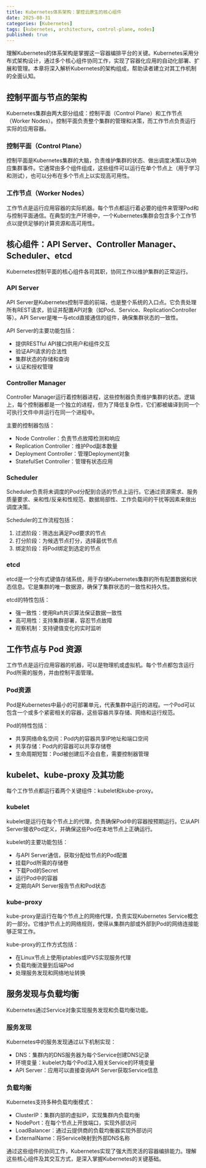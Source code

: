```yaml
---
title: Kubernetes体系架构：掌控云原生的核心组件
date: 2025-08-31
categories: [Kubernetes]
tags: [kubernetes, architecture, control-plane, nodes]
published: true
---
```


理解Kubernetes的体系架构是掌握这一容器编排平台的关键。Kubernetes采用分布式架构设计，通过多个核心组件协同工作，实现了容器化应用的自动化部署、扩展和管理。本章将深入解析Kubernetes的架构组成，帮助读者建立对其工作机制的全面认知。

## 控制平面与节点的架构

Kubernetes集群由两大部分组成：控制平面（Control Plane）和工作节点（Worker Nodes）。控制平面负责整个集群的管理和决策，而工作节点负责运行实际的应用容器。

### 控制平面（Control Plane）

控制平面是Kubernetes集群的大脑，负责维护集群的状态、做出调度决策以及响应集群事件。它通常由多个组件组成，这些组件可以运行在单个节点上（用于学习和测试），也可以分布在多个节点上以实现高可用性。

### 工作节点（Worker Nodes）

工作节点是运行应用容器的实际机器。每个节点都运行着必要的组件来管理Pod和与控制平面通信。在典型的生产环境中，一个Kubernetes集群会包含多个工作节点以提供足够的计算资源和高可用性。

## 核心组件：API Server、Controller Manager、Scheduler、etcd

Kubernetes控制平面的核心组件各司其职，协同工作以维护集群的正常运行。

### API Server

API Server是Kubernetes控制平面的前端，也是整个系统的入口点。它负责处理所有REST请求，验证并配置API对象（如Pod、Service、ReplicationController等）。API Server是唯一与etcd直接通信的组件，确保集群状态的一致性。

API Server的主要功能包括：
- 提供RESTful API接口供用户和组件交互
- 验证API请求的合法性
- 集群状态的存储和查询
- 认证和授权管理

### Controller Manager

Controller Manager运行着控制器进程，这些控制器负责维护集群的状态。逻辑上，每个控制器都是一个独立的进程，但为了降低复杂性，它们都被编译到同一个可执行文件中并运行在同一个进程中。

主要的控制器包括：
- Node Controller：负责节点故障检测和响应
- Replication Controller：维护Pod副本数量
- Deployment Controller：管理Deployment对象
- StatefulSet Controller：管理有状态应用

### Scheduler

Scheduler负责将未调度的Pod分配到合适的节点上运行。它通过资源需求、服务质量要求、亲和性/反亲和性规范、数据局部性、工作负载间的干扰等因素来做出调度决策。

Scheduler的工作流程包括：
1. 过滤阶段：筛选出满足Pod要求的节点
2. 打分阶段：为候选节点打分，选择最优节点
3. 绑定阶段：将Pod绑定到选定的节点

### etcd

etcd是一个分布式键值存储系统，用于存储Kubernetes集群的所有配置数据和状态信息。它是集群的唯一数据源，确保了集群状态的一致性和持久性。

etcd的特性包括：
- 强一致性：使用Raft共识算法保证数据一致性
- 高可用性：支持集群部署，容忍节点故障
- 观察机制：支持键值变化的实时监听

## 工作节点与 Pod 资源

工作节点是运行应用容器的机器，可以是物理机或虚拟机。每个节点都包含运行Pod所需的服务，并由控制平面管理。

### Pod资源

Pod是Kubernetes中最小的可部署单元，代表集群中运行的进程。一个Pod可以包含一个或多个紧密相关的容器，这些容器共享存储、网络和运行规范。

Pod的特性包括：
- 共享网络命名空间：Pod内的容器共享IP地址和端口空间
- 共享存储：Pod内的容器可以共享存储卷
- 生命周期短暂：Pod被创建后不会自愈，需要控制器管理

## kubelet、kube-proxy 及其功能

每个工作节点都运行着两个关键组件：kubelet和kube-proxy。

### kubelet

kubelet是运行在每个节点上的代理，负责确保Pod中的容器按预期运行。它从API Server接收Pod定义，并确保这些Pod在本地节点上正确运行。

kubelet的主要功能包括：
- 与API Server通信，获取分配给节点的Pod配置
- 挂载Pod所需的存储卷
- 下载Pod的Secret
- 运行Pod中的容器
- 定期向API Server报告节点和Pod状态

### kube-proxy

kube-proxy是运行在每个节点上的网络代理，负责实现Kubernetes Service概念的一部分。它维护节点上的网络规则，使得从集群内部或外部到Pod的网络连接能够正常工作。

kube-proxy的工作方式包括：
- 在Linux节点上使用iptables或IPVS实现服务代理
- 负载均衡流量到后端Pod
- 处理服务发现和网络地址转换

## 服务发现与负载均衡

Kubernetes通过Service对象实现服务发现和负载均衡功能。

### 服务发现

Kubernetes中的服务发现通过以下机制实现：
- DNS：集群内的DNS服务器为每个Service创建DNS记录
- 环境变量：kubelet为每个Pod注入相关Service的环境变量
- API Server：应用可以直接查询API Server获取Service信息

### 负载均衡

Kubernetes支持多种负载均衡模式：
- ClusterIP：集群内部的虚拟IP，实现集群内负载均衡
- NodePort：在每个节点上开放端口，实现外部访问
- LoadBalancer：通过云提供商的负载均衡器实现外部访问
- ExternalName：将Service映射到外部DNS名称

通过这些组件的协同工作，Kubernetes实现了强大而灵活的容器编排能力。理解这些核心组件及其交互方式，是深入掌握Kubernetes的关键基础。